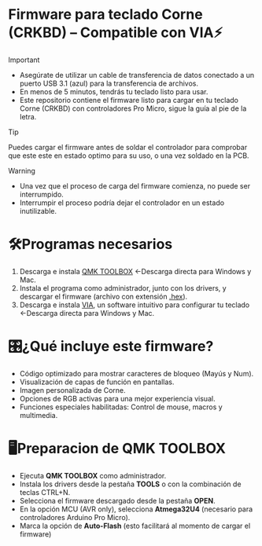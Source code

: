 # Firmware para teclado Corne (CRKBD) – Compatible con VIA⚡
> [!IMPORTANT]
>- Asegúrate de utilizar un cable de transferencia de datos conectado a un puerto USB 3.1 (azul) para la transferencia de archivos.
>- En menos de 5 minutos, tendrás tu teclado listo para usar.
>- Este repositorio contiene el firmware listo para cargar en tu teclado Corne (CRKBD) con controladores Pro Micro, sigue la guía al pie de la letra.

> [!TIP]
> Puedes cargar el firmware antes de soldar el controlador para comprobar que este este en estado optimo para su uso, o una vez soldado en la PCB.

> [!WARNING]
>- Una vez que el proceso de carga del firmware comienza, no puede ser interrumpido.
>- Interrumpir el proceso podría dejar el controlador en un estado inutilizable.

# 🛠️Programas necesarios
1. Descarga e instala [QMK TOOLBOX](https://qmk.fm/toolbox) <-Descarga directa para Windows y Mac.
2. Instala el programa como administrador, junto con los drivers, y descargar el firmware (archivo con extensión [.hex](https://github.com/AplyyKey/Via_firmware_crkbd/blob/main/crkbd_rev1_via.hex)).
3. Descarga e instala [VIA](https://github.com/the-via/releases/releases), un software intuitivo para configurar tu teclado <-Descarga directa para Windows y Mac.

  
# 🎛️¿Qué incluye este firmware?
- Código optimizado para mostrar caracteres de bloqueo (Mayús y Num).
- Visualización de capas de función en pantallas.
- Imagen personalizada de Corne.
- Opciones de RGB activas para una mejor experiencia visual.
- Funciones especiales habilitadas: Control de mouse, macros y multimedia.

# 🖥️Preparacion de QMK TOOLBOX
- Ejecuta **QMK TOOLBOX** como administrador.
- Instala los drivers desde la pestaña **TOOLS** o con la combinación de teclas CTRL+N.
- Selecciona el firmware descargado desde la pestaña **OPEN**.
- En la opción MCU (AVR only), selecciona **Atmega32U4** (necesario para controladores Arduino Pro Micro).
- Marca la opción de **Auto-Flash** (esto facilitará al momento de cargar el firmware)
